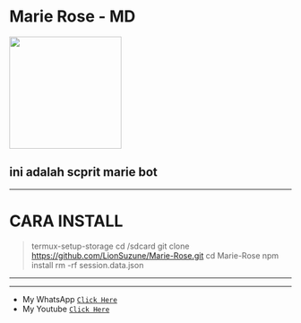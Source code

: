 
# Marie Rose - MD

<img src="https://telegra.ph/file/5759c15431df37164371e.png" width="200" height="200"/>


ini adalah scprit marie bot
------

------ 
# CARA INSTALL 
> termux-setup-storage
> cd /sdcard
> git clone https://github.com/LionSuzune/Marie-Rose.git
> cd Marie-Rose
> npm install
> rm -rf session.data.json
------

------ 

* My WhatsApp [`Click Here`](https://wa.me/6285795586847)
* My Youtube [`Click Here`](https://www.youtube.com/channel/UCmUIWp6ZCkBWNhMrXLQ7cLg)
